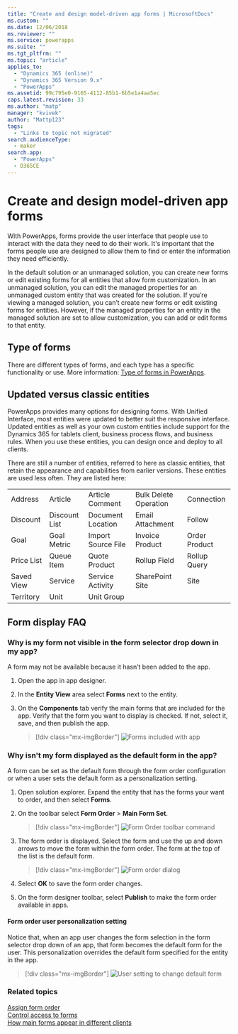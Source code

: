 ```yaml
---
title: "Create and design model-driven app forms | MicrosoftDocs"
ms.custom: ""
ms.date: 12/06/2018
ms.reviewer: ""
ms.service: powerapps
ms.suite: ""
ms.tgt_pltfrm: ""
ms.topic: "article"
applies_to: 
  - "Dynamics 365 (online)"
  - "Dynamics 365 Version 9.x"
  - "PowerApps"
ms.assetid: 99c795e0-9165-4112-85b1-6b5e1a4aa5ec
caps.latest.revision: 33
ms.author: "matp"
manager: "kvivek"
author: "Mattp123"
tags: 
  - "Links to topic not migrated"
search.audienceType: 
  - maker
search.app: 
  - "PowerApps"
  - D365CE
---
```

# Create and design model-driven app forms 

With PowerApps, forms provide the user interface that people use to interact with the data they need to do their work. It's important that the forms people use are designed to allow them to find or enter the information they need efficiently. 

In the default solution or an unmanaged solution, you can create new forms or edit existing forms for all entities that allow form customization. 
In an unmanaged solution, you can edit the managed properties for an unmanaged custom entity that was created for the solution.
If you’re viewing a managed solution, you can’t create new forms or edit existing forms for entities. However, if the managed properties for an entity in the managed solution are set to allow customization, you can add or edit forms to that entity. 
  

<a name="BKMK_TypesOfForms"></a> 
## Type of forms
There are different types of forms, and each type has a specific functionality or use. More information: [Type of forms in PowerApps](types-forms.md).  

  
<a name="BKMK_FormDifferencesByEntity"></a>   
## Updated versus classic entities  
PowerApps provides many options for designing forms. With Unified Interface, most entities were updated to better suit the responsive interface. Updated entities as well as your own custom entities include support for the Dynamics 365 for tablets client, business process flows, and business rules. When you use these entities, you can design once and deploy to all clients.  
  
There are still a number of entities, referred to here as classic entities, that retain the appearance and capabilities from earlier versions. These entities are used less often. They are listed here:  
  
||||||  
|-|-|-|-|-|  
|Address|Article|Article Comment|Bulk Delete Operation|Connection|  
|Discount|Discount List|Document Location|Email Attachment|Follow|  
|Goal|Goal Metric|Import Source File|Invoice Product|Order Product|  
|Price List|Queue Item|Quote Product|Rollup Field|Rollup Query|  
|Saved View|Service|Service Activity|SharePoint Site|Site|  
|Territory|Unit|Unit Group|||  
  
## Form display FAQ

### Why is my form not visible in the form selector drop down in my app?
A form may not be available because it hasn’t been added to the app.
1. Open the app in app designer.
2. In the **Entity View** area select **Forms** next to the entity.
3. On the **Components** tab verify the main forms that are included for the app. Verify that the form you want to display is checked. If not, select it, save, and then publish the app.

   > [!div class="mx-imgBorder"] 
   > ![](media/forms-included-in-app.png "Forms included with app")
   
### Why isn't my form displayed as the default form in the app?
A form can be set as the default form through the form order configuration or when a user sets the default form as a personalization setting.
1. Open solution explorer. Expand the entity that has the forms your want to order, and then select **Forms**.
2. On the toolbar select **Form Order** > **Main Form Set**. 

   > [!div class="mx-imgBorder"] 
   > ![](media/form-order-toolbar.png "Form Order toolbar command")
   
3. The form order is displayed. Select the form and use the up and down arrows to move the form within the form order. The form at the top of the list is the default form. 

   > [!div class="mx-imgBorder"] 
   > ![](media/form-order-dialog.png "Form order dialog")
   
4. Select **OK** to save the form order changes.
5. On the form designer toolbar, select **Publish** to make the form order available in apps.
 
#### Form order user personalization setting
Notice that, when an app user changes the form selection in the form selector drop down of an app, that form becomes the default form for the user. This personalization overrides the default form specified for the entity in the app.

   > [!div class="mx-imgBorder"] 
   > ![](media/change-form-user-setting.png "User setting to change default form")
   
### Related topics  
    
[Assign form order](assign-form-order.md) <br />
[Control access to forms](control-access-forms.md) <br />
[How main forms appear in different clients](main-form-presentations.md) <br />
